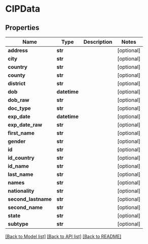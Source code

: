 # CIPData


## Properties
Name | Type | Description | Notes
------------ | ------------- | ------------- | -------------
**address** | **str** |  | [optional] 
**city** | **str** |  | [optional] 
**country** | **str** |  | [optional] 
**county** | **str** |  | [optional] 
**district** | **str** |  | [optional] 
**dob** | **datetime** |  | [optional] 
**dob_raw** | **str** |  | [optional] 
**doc_type** | **str** |  | [optional] 
**exp_date** | **datetime** |  | [optional] 
**exp_date_raw** | **str** |  | [optional] 
**first_name** | **str** |  | [optional] 
**gender** | **str** |  | [optional] 
**id** | **str** |  | [optional] 
**id_country** | **str** |  | [optional] 
**id_name** | **str** |  | [optional] 
**last_name** | **str** |  | [optional] 
**names** | **str** |  | [optional] 
**nationality** | **str** |  | [optional] 
**second_lastname** | **str** |  | [optional] 
**second_name** | **str** |  | [optional] 
**state** | **str** |  | [optional] 
**subtype** | **str** |  | [optional] 

[[Back to Model list]](../README.md#documentation-for-models) [[Back to API list]](../README.md#documentation-for-api-endpoints) [[Back to README]](../README.md)


